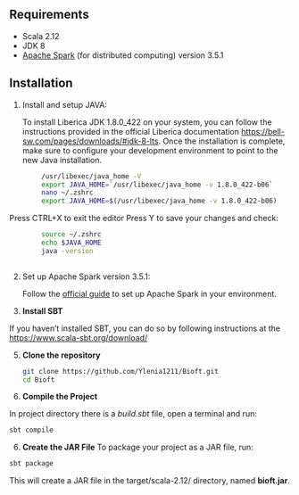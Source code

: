 ## Requirements
- Scala 2.12 
- JDK 8
- [Apache Spark](https://spark.apache.org/) (for distributed computing) version 3.5.1


## Installation

1. Install and setup JAVA:

    To install Liberica JDK 1.8.0_422 on your system, you can follow the instructions provided in the official Liberica documentation https://bell-sw.com/pages/downloads/#jdk-8-lts. Once the installation is complete, make sure to configure your development environment to point to the new Java installation.

```bash
        /usr/libexec/java_home -V
        export JAVA_HOME=`/usr/libexec/java_home -v 1.8.0_422-b06`
        nano ~/.zshrc
        export JAVA_HOME=$(/usr/libexec/java_home -v 1.8.0_422-b06)
```
Press CTRL+X to exit the editor Press Y to save your changes and check:
        
```bash        
        source ~/.zshrc
        echo $JAVA_HOME
        java -version
 
```
2. Set up Apache Spark version 3.5.1:

    Follow the [official guide](https://spark.apache.org/docs/latest/index.html) to set up Apache Spark in your environment.

3. **Install SBT**
   
If you haven’t installed SBT, you can do so by following instructions at the https://www.scala-sbt.org/download/

5. **Clone the repository**

    ```bash
    git clone https://github.com/Ylenia1211/Bioft.git
    cd Bioft
    ```

6. **Compile the Project**
   
In project directory there is a *build.sbt* file, open a terminal and run:

```bash
sbt compile
```

6. **Create the JAR File**
To package your project as a JAR file, run:

```bash
sbt package
```

This will create a JAR file in the target/scala-2.12/ directory, named **bioft.jar**.




